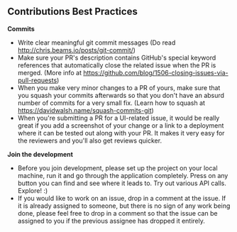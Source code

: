 ## Contributions Best Practices

**Commits**
* Write clear meaningful git commit messages (Do read http://chris.beams.io/posts/git-commit/)
* Make sure your PR's description contains GitHub's special keyword references that automatically close the related issue when the PR is merged. (More info at https://github.com/blog/1506-closing-issues-via-pull-requests)
* When you make very minor changes to a PR of yours, make sure that you squash your commits afterwards so that you don't have an absurd number of commits for a very small fix. (Learn how to squash at https://davidwalsh.name/squash-commits-git)
* When you're submitting a PR for a UI-related issue, it would be really great if you add a screenshot of your change or a link to a deployment where it can be tested out along with your PR. It makes it very easy for the reviewers and you'll also get reviews quicker.

**Join the development**
* Before you join development, please set up the project on your local machine, run it and go through the application completely. Press on any button you can find and see where it leads to. Try out various API calls. Explore! :)
* If you would like to work on an issue, drop in a comment at the issue. If it is already assigned to someone, but there is no sign of any work being done, please feel free to drop in a comment so that the issue can be assigned to you if the previous assignee has dropped it entirely.
